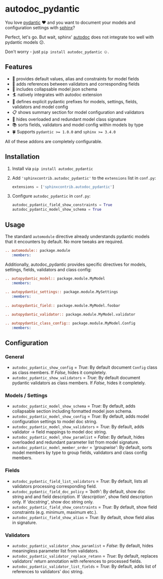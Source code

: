 # autodoc_pydantic

You love [pydantic](https://pydantic-docs.helpmanual.io/) :heart: and you want to document your models and configuration settings with [sphinx](https://www.sphinx-doc.org/en/master/)? 

Perfect, let's go. But wait, sphinx' [autodoc](https://www.sphinx-doc.org/en/master/usage/extensions/autodoc.html) does not integrate too well with pydantic models :confused:. 

Don't worry - just `pip install autodoc_pydantic` :relaxed:.

## Features

- :speech_balloon: provides default values, alias and constraints for model fields
- :link: adds references between validators and corresponding fields
- :page_with_curl: includes collapsable model json schema
- :surfer: natively integrates with autodoc extension
- :paperclip: defines explicit pydantic prefixes for models, settings, fields, validators and model config
- :clipboard: shows summary section for model configuration and validators
- :eyes: hides overloaded and redundant model class signature
- :books: sorts fields, validators and model config within models by type
- 🍀 Supports `pydantic >= 1.0.0` and `sphinx >= 3.4.0`

All of these addons are completely configurable.

## Installation

1. Install via `pip install autodoc_pydantic`
2. Add `'sphinxcontrib.autodoc_pydantic'` to the `extensions` list in `conf.py`:

   ```python
   extensions = ['sphinxcontrib.autodoc_pydantic']
   ```

3. Configure `autodoc_pydantic` in `conf.py`:

   ```python
   autodoc_pydantic_field_show_constraints = True
   autodoc_pydantic_model_show_schema = True
   ```
 
## Usage

The standard `automodule` directive already understands pydantic models that it encounters by default. No more tweaks are required.

```rest
.. automodule:: package.module
   :members:
```

Additionally, autodoc_pydantic provides specific directives for models, settings, fields, validators and class config:

```rest
.. autopydantic_model:: package.module.MyModel
   :members:
   
.. autopydantic_settings:: package.module.MySettings
   :members:
   
.. autopydantic_field:: package.module.MyModel.foobar

.. autopydantic_validator:: package.module.MyModel.validator

.. autopydantic_class_config:: package.module.MyModel.Config
   :members:
```
 
## Configuration

### General 

- `autodoc_pydantic_show_config` = *True*: By default document `Config` class as class members. If *False*, hides it completely.
- `autodoc_pydantic_show_validators` = *True*: By default document pydantic validators as class members. If *False*, hides it completely.

### Models / Settings

- `autodoc_pydantic_model_show_schema` = *True*: By default, adds collapsable section including formatted model json schema.
- `autodoc_pydantic_model_show_config` = *True*: By default, adds model configuration settings to model doc string.
- `autodoc_pydantic_model_show_validators` = *True*: By default, adds validator -> field mappings to model doc string.
- `autodoc_pydantic_model_show_paramlist` = *False*: By default, hides overloaded and redundant parameter list from model signature.
- `autodoc_pydantic_model_member_order` = *'groupwise'*: By default, sorts model members by type to group fields, validators and class config members.

### Fields

- `autodoc_pydantic_field_list_validators` = *True*: By default, lists all validators processing corresponding field.
- `autodoc_pydantic_field_doc_policy` = *'both'*: By default, show doc string and and field description. If *'description'*, show field description only. If *'docstring'*, show doc string only.  
- `autodoc_pydantic_field_show_constraints` = *True*: By default, show field constraints (e.g. minimum, maximum etc.).
- `autodoc_pydantic_field_show_alias` = *True*: By default, show field alias in signature.

### Validators

- `autodoc_pydantic_validator_show_paramlist` = *False*: By default, hides meaningless parameter list from validators.
- `autodoc_pydantic_validator_replace_retann` = *True*: By default, replaces validators' return annotation with references to processed fields.
- `autodoc_pydantic_validator_list_fields` = *True*: By default, adds list of references to validators' doc string.
